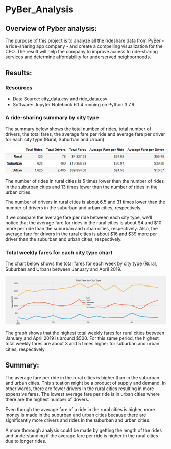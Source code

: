 # PyBer_Analysis

## Overview of Pyber analysis:
The purpose of this project is to analyze all the rideshare data from PyBer - a ride-sharing app company - and create a compelling visualization for the CEO. The result will help the company to improve access to ride-sharing services and determine affordability for underserved neighborhoods.


## Results:

### Resources
- Data Source: city_data.csv and ride_data.csv
- Software: Jupyter Notebook 6.1.4 running on Python 3.7.9

### A ride-sharing summary by city type
The summary below shows the total number of rides, total number of drivers, the total fares, the average fare per ride and average fare per driver for each city type (Rural, Suburban and Urban).

![A ride-sharing summary by city type](./analysis/Deliverable1.PNG)

The number of rides in rural cities is 5 times lower than the number of rides in the suburban cities and 13 times lower than the number of rides in the urban cities.

The number of drivers in rural cities is about 6.5 and 31 times lower than the number of drivers in the suburban and urban cities, respectively. 

If we compare the average fare per ride between each city type, we'll notice that the average fare for rides in the rural cities is about $4 and $10 more per ride than the suburban and urban cities, respectively. Also, the average fare for drivers in the rural cities is about $16 and $39 more per driver than the suburban and urban cities, respectively. 


### Total weekly fares for each city type chart

The chart below shows the total fares for each week by city type (Rural, Suburban and Urban) between January and April 2019.

![Total weekly fares by city type](./analysis/PyBer_fare_summary.png)

The graph shows that the highest total weekly fares for rural cities between January and April 2019 is around $500. For this same period, the highest total weekly fares are about 3 and 5 times higher for suburban and urban cities, respectively.


## Summary:

The average fare per ride in the rural cities is higher than in the suburban and urban cities. This situation might be a product of supply and demand. In other words, there are fewer drivers in the rural cities resulting in more expensive fares. The lowest average fare per ride is in urban cities where there are the highest number of drivers.

Even though the average fare of a ride in the rural cities is higher, more money is made in the suburban and urban cities because there are significantly more drivers and rides in the suburban and urban cities.

A more thorough analysis could be made by getting the length of the rides and understanding if the average fare per ride is higher in the rural cities due to longer rides.

